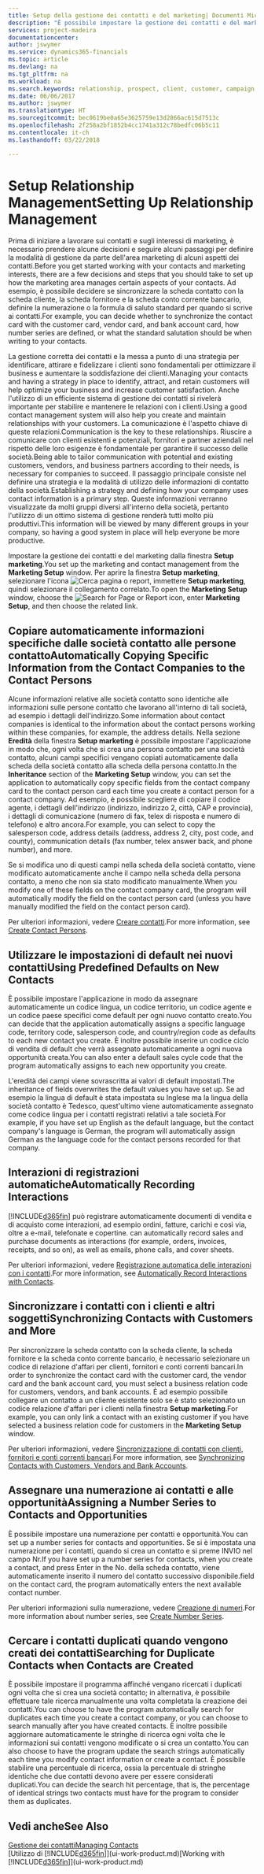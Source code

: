 ```yaml
---
title: Setup della gestione dei contatti e del marketing| Documenti Microsoft
description: "È possibile impostare la gestione dei contatti e del marketing in Financials per ottimizzare relazioni con i clienti o i clienti potenziali e migliorare le campagne e le promozioni."
services: project-madeira
documentationcenter: 
author: jswymer
ms.service: dynamics365-financials
ms.topic: article
ms.devlang: na
ms.tgt_pltfrm: na
ms.workload: na
ms.search.keywords: relationship, prospect, client, customer, campaign, promo
ms.date: 06/06/2017
ms.author: jswymer
ms.translationtype: HT
ms.sourcegitcommit: bec0619be0a65e3625759e13d2866ac615d7513c
ms.openlocfilehash: 2f258a2bf1852b4cc1741a312c78bedfc06b5c11
ms.contentlocale: it-ch
ms.lasthandoff: 03/22/2018

---
```

# <a name="setting-up-relationship-management"></a><span data-ttu-id="3cd3c-103">Setup Relationship Management</span><span class="sxs-lookup"><span data-stu-id="3cd3c-103">Setting Up Relationship Management</span></span>
<span data-ttu-id="3cd3c-104">Prima di iniziare a lavorare sui contatti e sugli interessi di marketing, è necessario prendere alcune decisioni e seguire alcuni passaggi per definire la modalità di gestione da parte dell'area marketing di alcuni aspetti dei contatti.</span><span class="sxs-lookup"><span data-stu-id="3cd3c-104">Before you get started working with your contacts and marketing interests, there are a few decisions and steps that you should take to set up how the marketing area manages certain aspects of your contacts.</span></span> <span data-ttu-id="3cd3c-105">Ad esempio, è possibile decidere se sincronizzare la scheda contatto con la scheda cliente, la scheda fornitore e la scheda conto corrente bancario, definire la numerazione o la formula di saluto standard per quando si scrive ai contatti.</span><span class="sxs-lookup"><span data-stu-id="3cd3c-105">For example, you can decide whether to synchronize the contact card with the customer card, vendor card, and bank account card, how number series are defined, or what the standard salutation should be when writing to your contacts.</span></span>

<span data-ttu-id="3cd3c-106">La gestione corretta dei contatti e la messa a punto di una strategia per identificare, attirare e fidelizzare i clienti sono fondamentali per ottimizzare il business e aumentare la soddisfazione dei clienti.</span><span class="sxs-lookup"><span data-stu-id="3cd3c-106">Managing your contacts and having a strategy in place to identify, attract, and retain customers will help optimize your business and increase customer satisfaction.</span></span> <span data-ttu-id="3cd3c-107">Anche l'utilizzo di un efficiente sistema di gestione dei contatti si rivelerà importante per stabilire e mantenere le relazioni con i clienti.</span><span class="sxs-lookup"><span data-stu-id="3cd3c-107">Using a good contact management system will also help you create and maintain relationships with your customers.</span></span> <span data-ttu-id="3cd3c-108">La comunicazione è l'aspetto chiave di queste relazioni.</span><span class="sxs-lookup"><span data-stu-id="3cd3c-108">Communication is the key to these relationships.</span></span> <span data-ttu-id="3cd3c-109">Riuscire a comunicare con clienti esistenti e potenziali, fornitori e partner aziendali nel rispetto delle loro esigenze è fondamentale per garantire il successo delle società.</span><span class="sxs-lookup"><span data-stu-id="3cd3c-109">Being able to tailor communication with potential and existing customers, vendors, and business partners according to their needs, is necessary for companies to succeed.</span></span> <span data-ttu-id="3cd3c-110">Il passaggio principale consiste nel definire una strategia e la modalità di utilizzo delle informazioni di contatto della società.</span><span class="sxs-lookup"><span data-stu-id="3cd3c-110">Establishing a strategy and defining how your company uses contact information is a primary step.</span></span> <span data-ttu-id="3cd3c-111">Queste informazioni verranno visualizzate da molti gruppi diversi all'interno della società, pertanto l'utilizzo di un ottimo sistema di gestione renderà tutti molto più produttivi.</span><span class="sxs-lookup"><span data-stu-id="3cd3c-111">This information will be viewed by many different groups in your company, so having a good system in place will help everyone be more productive.</span></span>

<span data-ttu-id="3cd3c-112">Impostare la gestione dei contatti e del marketing dalla finestra **Setup marketing**.</span><span class="sxs-lookup"><span data-stu-id="3cd3c-112">You set up the marketing and contact management from the **Marketing Setup** window.</span></span> <span data-ttu-id="3cd3c-113">Per aprire la finestra **Setup marketing**, selezionare l'icona ![Cerca pagina o report](media/ui-search/search_small.png "icona Cerca pagina o report"), immettere **Setup marketing**, quindi selezionare il collegamento correlato.</span><span class="sxs-lookup"><span data-stu-id="3cd3c-113">To open the **Marketing Setup** window, choose the ![Search for Page or Report](media/ui-search/search_small.png "Search for Page or Report icon") icon, enter **Marketing Setup**, and then choose the related link.</span></span>

## <a name="automatically-copying-specific-information-from-the-contact-companies-to-the-contact-persons"></a><span data-ttu-id="3cd3c-114">Copiare automaticamente informazioni specifiche dalle società contatto alle persone contatto</span><span class="sxs-lookup"><span data-stu-id="3cd3c-114">Automatically Copying Specific Information from the Contact Companies to the Contact Persons</span></span>
<span data-ttu-id="3cd3c-115">Alcune informazioni relative alle società contatto sono identiche alle informazioni sulle persone contatto che lavorano all'interno di tali società, ad esempio i dettagli dell'indirizzo.</span><span class="sxs-lookup"><span data-stu-id="3cd3c-115">Some information about contact companies is identical to the information about the contact persons working within these companies, for example, the address details.</span></span> <span data-ttu-id="3cd3c-116">Nella sezione **Eredità** della finestra **Setup marketing** è possibile impostare l'applicazione in modo che, ogni volta che si crea una persona contatto per una società contatto, alcuni campi specifici vengano copiati automaticamente dalla scheda della società contatto alla scheda della persona contatto.</span><span class="sxs-lookup"><span data-stu-id="3cd3c-116">In the **Inheritance** section of the **Marketing Setup** window, you can set the application to automatically copy specific fields from the contact company card to the contact person card each time you create a contact person for a contact company.</span></span> <span data-ttu-id="3cd3c-117">Ad esempio, è possibile scegliere di copiare il codice agente, i dettagli dell'indirizzo (indirizzo, indirizzo 2, città, CAP e provincia), i dettagli di comunicazione (numero di fax, telex di risposta e numero di telefono) e altro ancora.</span><span class="sxs-lookup"><span data-stu-id="3cd3c-117">For example, you can select to copy the salesperson code, address details (address, address 2, city, post code, and county), communication details (fax number, telex answer back, and phone number), and more.</span></span>

<span data-ttu-id="3cd3c-118">Se si modifica uno di questi campi nella scheda della società contatto, viene modificato automaticamente anche il campo nella scheda della persona contatto, a meno che non sia stato modificato manualmente.</span><span class="sxs-lookup"><span data-stu-id="3cd3c-118">When you modify one of these fields on the contact company card, the program will automatically modify the field on the contact person card (unless you have manually modified the field on the contact person card).</span></span>

<span data-ttu-id="3cd3c-119">Per ulteriori informazioni, vedere [Creare contatti](marketing-how-create-contact-persons.md).</span><span class="sxs-lookup"><span data-stu-id="3cd3c-119">For more information, see [Create Contact Persons](marketing-how-create-contact-persons.md).</span></span>

## <a name="using-predefined-defaults-on-new-contacts"></a><span data-ttu-id="3cd3c-120">Utilizzare le impostazioni di default nei nuovi contatti</span><span class="sxs-lookup"><span data-stu-id="3cd3c-120">Using Predefined Defaults on New Contacts</span></span>
<span data-ttu-id="3cd3c-121">È possibile impostare l'applicazione in modo da assegnare automaticamente un codice lingua, un codice territorio, un codice agente e un codice paese specifici come default per ogni nuovo contatto creato.</span><span class="sxs-lookup"><span data-stu-id="3cd3c-121">You can decide that the application automatically assigns a specific language code, territory code, salesperson code, and country/region code as defaults to each new contact you create.</span></span> <span data-ttu-id="3cd3c-122">È inoltre possibile inserire un codice ciclo di vendita di default che verrà assegnato automaticamente a ogni nuova opportunità creata.</span><span class="sxs-lookup"><span data-stu-id="3cd3c-122">You can also enter a default sales cycle code that the program automatically assigns to each new opportunity you create.</span></span>

<span data-ttu-id="3cd3c-123">L'eredità dei campi viene sovrascritta ai valori di default impostati.</span><span class="sxs-lookup"><span data-stu-id="3cd3c-123">The inheritance of fields overwrites the default values you have set up.</span></span> <span data-ttu-id="3cd3c-124">Se ad esempio la lingua di default è stata impostata su Inglese ma la lingua della società contatto è Tedesco, quest'ultimo viene automaticamente assegnato come codice lingua per i contatti registrati relativi a tale società.</span><span class="sxs-lookup"><span data-stu-id="3cd3c-124">For example, if you have set up English as the default language, but the contact company's language is German, the program will automatically assign German as the language code for the contact persons recorded for that company.</span></span>

<!--You can also setup a default salutation that the program automatically assigns to your contacts. You can use these salutations in your interaction template attachments (for example, Microsoft Word documents). When setting up a default salutation, you can enter a salutation text and a salutation format. For example, if the salutation text is Dear, and the salutation format is Salutation Text + Title + Name, the program will automatically enter Dear Mr. John Smith as a salutation for a contact called John Smith.-->

## <a name="automatically-recording-interactions"></a><span data-ttu-id="3cd3c-125">Interazioni di registrazioni automatiche</span><span class="sxs-lookup"><span data-stu-id="3cd3c-125">Automatically Recording Interactions</span></span>
[!INCLUDE[d365fin](includes/d365fin_md.md)]<span data-ttu-id="3cd3c-126"> può registrare automaticamente documenti di vendita e di acquisto come interazioni, ad esempio ordini, fatture, carichi e così via, oltre a e-mail, telefonate e copertine.</span><span class="sxs-lookup"><span data-stu-id="3cd3c-126"> can automatically record sales and purchase documents as interactions (for example, orders, invoices, receipts, and so on), as well as emails, phone calls, and cover sheets.</span></span>

<span data-ttu-id="3cd3c-127">Per ulteriori informazioni, vedere [Registrazione automatica delle interazioni con i contatti](marketing-auto-record-interactions.md).</span><span class="sxs-lookup"><span data-stu-id="3cd3c-127">For more information, see [Automatically Record Interactions with Contacts](marketing-auto-record-interactions.md).</span></span>

## <a name="synchronizing-contacts-with-customers-and-more"></a><span data-ttu-id="3cd3c-128">Sincronizzare i contatti con i clienti e altri soggetti</span><span class="sxs-lookup"><span data-stu-id="3cd3c-128">Synchronizing Contacts with Customers and More</span></span>
<span data-ttu-id="3cd3c-129">Per sincronizzare la scheda contatto con la scheda cliente, la scheda fornitore e la scheda conto corrente bancario, è necessario selezionare un codice di relazione d'affari per clienti, fornitori e conti correnti bancari.</span><span class="sxs-lookup"><span data-stu-id="3cd3c-129">In order to synchronize the contact card with the customer card, the vendor card and the bank account card, you must select a business relation code for customers, vendors, and bank accounts.</span></span> <span data-ttu-id="3cd3c-130">È ad esempio possibile collegare un contatto a un cliente esistente solo se è stato selezionato un codice relazione d'affari per i clienti nella finestra **Setup marketing**.</span><span class="sxs-lookup"><span data-stu-id="3cd3c-130">For example, you can only link a contact with an existing customer if you have selected a business relation code for customers in the **Marketing Setup** window.</span></span>

<span data-ttu-id="3cd3c-131">Per ulteriori informazioni, vedere [Sincronizzazione di contatti con clienti, fornitori e conti correnti bancari](marketing-synchronize-contacts-customers-vendors-bank-accounts.md).</span><span class="sxs-lookup"><span data-stu-id="3cd3c-131">For more information, see [Synchronizing Contacts with Customers, Vendors and Bank Accounts](marketing-synchronize-contacts-customers-vendors-bank-accounts.md).</span></span>

## <a name="assigning-a-number-series-to-contacts-and-opportunities"></a><span data-ttu-id="3cd3c-132">Assegnare una numerazione ai contatti e alle opportunità</span><span class="sxs-lookup"><span data-stu-id="3cd3c-132">Assigning a Number Series to Contacts and Opportunities</span></span>
<span data-ttu-id="3cd3c-133">È possibile impostare una numerazione per contatti e opportunità.</span><span class="sxs-lookup"><span data-stu-id="3cd3c-133">You can set up a number series for contacts and opportunities.</span></span> <span data-ttu-id="3cd3c-134">Se si è impostata una numerazione per i contatti, quando si crea un contatto e si preme INVIO nel campo Nr.</span><span class="sxs-lookup"><span data-stu-id="3cd3c-134">If you have set up a number series for contacts, when you create a contact, and press Enter in the No.</span></span> <span data-ttu-id="3cd3c-135">della scheda contatto, viene automaticamente inserito il numero del contatto successivo disponibile.</span><span class="sxs-lookup"><span data-stu-id="3cd3c-135">field on the contact card, the program automatically enters the next available contact number.</span></span>

<span data-ttu-id="3cd3c-136">Per ulteriori informazioni sulla numerazione, vedere [Creazione di numeri](ui-create-number-series.md).</span><span class="sxs-lookup"><span data-stu-id="3cd3c-136">For more information about number series, see [Create Number Series](ui-create-number-series.md).</span></span>

## <a name="searching-for-duplicate-contacts-when-contacts-are-created"></a><span data-ttu-id="3cd3c-137">Cercare i contatti duplicati quando vengono creati dei contatti</span><span class="sxs-lookup"><span data-stu-id="3cd3c-137">Searching for Duplicate Contacts when Contacts are Created</span></span>
<span data-ttu-id="3cd3c-138">È possibile impostare il programma affinché vengano ricercati i duplicati ogni volta che si crea una società contatto; in alternativa, è possibile effettuare tale ricerca manualmente una volta completata la creazione dei contatti.</span><span class="sxs-lookup"><span data-stu-id="3cd3c-138">You can choose to have the program automatically search for duplicates each time you create a contact company, or you can choose to search manually after you have created contacts.</span></span> <span data-ttu-id="3cd3c-139">È inoltre possibile aggiornare automaticamente le stringhe di ricerca ogni volta che le informazioni sui contatti vengono modificate o si crea un contatto.</span><span class="sxs-lookup"><span data-stu-id="3cd3c-139">You can also choose to have the program update the search strings automatically each time you modify contact information or create a contact.</span></span> <span data-ttu-id="3cd3c-140">È possibile stabilire una percentuale di ricerca, ossia la percentuale di stringhe identiche che due contatti devono avere per essere considerati duplicati.</span><span class="sxs-lookup"><span data-stu-id="3cd3c-140">You can decide the search hit percentage, that is, the percentage of identical strings two contacts must have for the program to consider them as duplicates.</span></span>

## <a name="see-also"></a><span data-ttu-id="3cd3c-141">Vedi anche</span><span class="sxs-lookup"><span data-stu-id="3cd3c-141">See Also</span></span>
[<span data-ttu-id="3cd3c-142">Gestione dei contatti</span><span class="sxs-lookup"><span data-stu-id="3cd3c-142">Managing Contacts</span></span>](marketing-contacts.md)  
<span data-ttu-id="3cd3c-143">[Utilizzo di [!INCLUDE[d365fin](includes/d365fin_md.md)]](ui-work-product.md)</span><span class="sxs-lookup"><span data-stu-id="3cd3c-143">[Working with [!INCLUDE[d365fin](includes/d365fin_md.md)]](ui-work-product.md)</span></span>  

